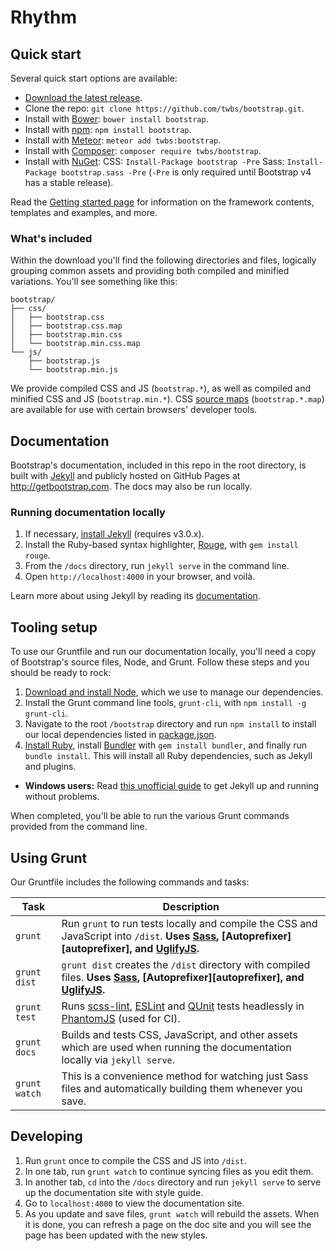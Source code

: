 # Rhythm

## Quick start

Several quick start options are available:

- [Download the latest release](https://github.com/twbs/bootstrap/archive/v4.0.0-alpha.2.zip).
- Clone the repo: `git clone https://github.com/twbs/bootstrap.git`.
- Install with [Bower](http://bower.io): `bower install bootstrap`.
- Install with [npm](https://www.npmjs.com): `npm install bootstrap`.
- Install with [Meteor](https://www.meteor.com): `meteor add twbs:bootstrap`.
- Install with [Composer](https://getcomposer.org): `composer require twbs/bootstrap`.
- Install with [NuGet](https://www.nuget.org): CSS: `Install-Package bootstrap -Pre` Sass: `Install-Package bootstrap.sass -Pre` (`-Pre` is only required until Bootstrap v4 has a stable release).

Read the [Getting started page](http://getbootstrap.com/getting-started/) for information on the framework contents, templates and examples, and more.

### What's included

Within the download you'll find the following directories and files, logically grouping common assets and providing both compiled and minified variations. You'll see something like this:

```
bootstrap/
├── css/
│   ├── bootstrap.css
│   ├── bootstrap.css.map
│   ├── bootstrap.min.css
│   └── bootstrap.min.css.map
└── js/
    ├── bootstrap.js
    └── bootstrap.min.js
```

We provide compiled CSS and JS (`bootstrap.*`), as well as compiled and minified CSS and JS (`bootstrap.min.*`). CSS [source maps](https://developer.chrome.com/devtools/docs/css-preprocessors) (`bootstrap.*.map`) are available for use with certain browsers' developer tools.

## Documentation

Bootstrap's documentation, included in this repo in the root directory, is built with [Jekyll](http://jekyllrb.com) and publicly hosted on GitHub Pages at <http://getbootstrap.com>. The docs may also be run locally.

### Running documentation locally

1. If necessary, [install Jekyll](http://jekyllrb.com/docs/installation) (requires v3.0.x).
2. Install the Ruby-based syntax highlighter, [Rouge](https://github.com/jneen/rouge), with `gem install rouge`.
3. From the `/docs` directory, run `jekyll serve` in the command line.
4. Open `http://localhost:4000` in your browser, and voilà.

Learn more about using Jekyll by reading its [documentation](http://jekyllrb.com/docs/home/).

## Tooling setup

To use our Gruntfile and run our documentation locally, you'll need a copy of Bootstrap's source files, Node, and Grunt. Follow these steps and you should be ready to rock:

1. [Download and install Node](https://nodejs.org/download), which we use to manage our dependencies.
2. Install the Grunt command line tools, `grunt-cli`, with `npm install -g grunt-cli`.
3. Navigate to the root `/bootstrap` directory and run `npm install` to install our local dependencies listed in [package.json](https://github.com/twbs/bootstrap/blob/master/package.json).
4. [Install Ruby][install-ruby], install [Bundler][gembundler] with `gem install bundler`, and finally run `bundle install`. This will install all Ruby dependencies, such as Jekyll and plugins.
  - **Windows users:** Read [this unofficial guide](http://jekyll-windows.juthilo.com/) to get Jekyll up and running without problems.

When completed, you'll be able to run the various Grunt commands provided from the command line.

[install-ruby]: https://www.ruby-lang.org/en/documentation/installation/
[gembundler]: http://bundler.io/

## Using Grunt

Our Gruntfile includes the following commands and tasks:

| Task | Description |
| --- | --- |
| `grunt` | Run `grunt` to run tests locally and compile the CSS and JavaScript into `/dist`. **Uses [Sass](http://sass-lang.com/), [Autoprefixer][autoprefixer], and [UglifyJS](http://lisperator.net/uglifyjs/).** |
| `grunt dist` | `grunt dist` creates the `/dist` directory with compiled files. **Uses [Sass](http://sass-lang.com/), [Autoprefixer][autoprefixer], and [UglifyJS](http://lisperator.net/uglifyjs/).** |
| `grunt test` | Runs [scss-lint](https://github.com/brigade/scss-lint), [ESLint](http://eslint.org/) and [QUnit](http://qunitjs.com/) tests headlessly in [PhantomJS](http://phantomjs.org/) (used for CI). |
| `grunt docs` | Builds and tests CSS, JavaScript, and other assets which are used when running the documentation locally via `jekyll serve`. |
| `grunt watch` | This is a convenience method for watching just Sass files and automatically building them whenever you save. |

## Developing

1. Run `grunt` once to compile the CSS and JS into `/dist`.
1. In one tab, run `grunt watch` to continue syncing files as you edit them.
1. In another tab, `cd` into the `/docs` directory and run `jekyll serve` to serve up the documentation site with style guide.
1. Go to `localhost:4000` to view the documentation site.
1. As you update and save files, `grunt watch` will rebuild the assets. When it is done, you can refresh a page on the doc site and you will see the page has been updated with the new styles.